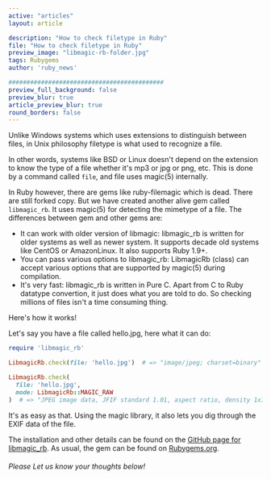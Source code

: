 ```yaml
---
active: "articles"
layout: article

description: "How to check filetype in Ruby"
file: "How to check filetype in Ruby"
preview_image: "libmagic-rb-folder.jpg"
tags: Rubygems
author: 'ruby_news'

###########################################
preview_full_background: false
preview_blur: true
article_preview_blur: true
round_borders: false
---
```


Unlike Windows systems which uses extensions to distinguish between files, in Unix philosophy
filetype is what used to recognize a file.

In other words, systems like BSD or Linux doesn't depend on the extension to know the type of a file whether it's mp3 or jpg or png, etc.
This is done by a command called `file`, and file uses magic(5) internally.

In Ruby however, there are gems like ruby-filemagic which is dead. There are still forked copy.
But we have created another alive gem called `libmagic_rb`.
It uses magic(5) for detecting the mimetype of a file. The differences between gem and other gems are:

+ It can work with older version of libmagic: libmagic_rb is written for older systems as well as newer system. It supports decade old systems like CentOS or AmazonLinux. It also supports Ruby 1.9+.
+ You can pass various options to libmagic_rb: LibmagicRb (class) can accept various options that are supported by magic(5) during compilation.
+ It's very fast: libmagic_rb is written in Pure C. Apart from C to Ruby datatype convertion, it just does what you are told to do. So checking millions of files isn't a time consuming thing.

Here's how it works!

Let's say you have a file called hello.jpg, here what it can do:

```ruby
require 'libmagic_rb'

LibmagicRb.check(file: 'hello.jpg')  # => "image/jpeg; charset=binary"

LibmagicRb.check(
  file: 'hello.jpg',
  mode: LibmagicRb::MAGIC_RAW
)  # => "JPEG image data, JFIF standard 1.01, aspect ratio, density 1x1, segment length 16, progressive, precision 8, 3072x2036, components 3"
```

It's as easy as that. Using the magic library, it also lets you dig through the EXIF data of the file.

The installation and other details can be found on the [GitHub page for libmagic_rb](https://github.com/cybergizer-hq/LibmagicRb/).
As usual, the gem can be found on [Rubygems.org](https://rubygems.org/gems/libmagic_rb).

###### Please Let us know your thoughts below!
